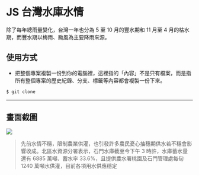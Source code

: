 # JS 台灣水庫水情

除了每年總雨量變化，台灣一年也分為 5 至 10 月的豐水期和 11 月至 4 月的枯水期，而豐水期以梅雨、颱風為主要降雨來源。

## 使用方式
- 把整個專案複製一份到你的電腦裡，這裡指的「內容」不是只有檔案，而是指所有整個專案的歷史紀錄、分支、標籤等內容都會複製一份下來。
```sh
$ git clone
```

----

## 畫面截圖
![](https://i.imgur.com/FPHZhEe.png)
> 先前水情不穩，限制農業供灌，也引發許多農民憂心抽穗期供水若不穩會影響收成。北區水資源分署表示，石門水庫截至今下午 3 時許，水庫蓄水量還有 6885 萬噸、蓄水率 33.6%，且提供農水署桃園及石門管理處每旬 1240 萬噸水供灌，目前各項用水供應穩定
